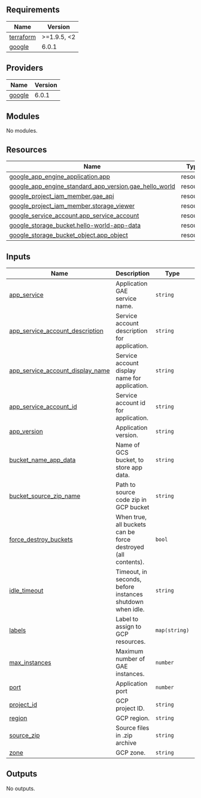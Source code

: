<!-- BEGIN_TF_DOCS -->
## Requirements

| Name | Version |
|------|---------|
| <a name="requirement_terraform"></a> [terraform](#requirement\_terraform) | >=1.9.5, <2 |
| <a name="requirement_google"></a> [google](#requirement\_google) | 6.0.1 |

## Providers

| Name | Version |
|------|---------|
| <a name="provider_google"></a> [google](#provider\_google) | 6.0.1 |

## Modules

No modules.

## Resources

| Name | Type |
|------|------|
| [google_app_engine_application.app](https://registry.terraform.io/providers/hashicorp/google/6.0.1/docs/resources/app_engine_application) | resource |
| [google_app_engine_standard_app_version.gae_hello_world](https://registry.terraform.io/providers/hashicorp/google/6.0.1/docs/resources/app_engine_standard_app_version) | resource |
| [google_project_iam_member.gae_api](https://registry.terraform.io/providers/hashicorp/google/6.0.1/docs/resources/project_iam_member) | resource |
| [google_project_iam_member.storage_viewer](https://registry.terraform.io/providers/hashicorp/google/6.0.1/docs/resources/project_iam_member) | resource |
| [google_service_account.app_service_account](https://registry.terraform.io/providers/hashicorp/google/6.0.1/docs/resources/service_account) | resource |
| [google_storage_bucket.hello-world-app-data](https://registry.terraform.io/providers/hashicorp/google/6.0.1/docs/resources/storage_bucket) | resource |
| [google_storage_bucket_object.app_object](https://registry.terraform.io/providers/hashicorp/google/6.0.1/docs/resources/storage_bucket_object) | resource |

## Inputs

| Name | Description | Type | Default | Required |
|------|-------------|------|---------|:--------:|
| <a name="input_app_service"></a> [app\_service](#input\_app\_service) | Application GAE service name. | `string` | n/a | yes |
| <a name="input_app_service_account_description"></a> [app\_service\_account\_description](#input\_app\_service\_account\_description) | Service account description for application. | `string` | n/a | yes |
| <a name="input_app_service_account_display_name"></a> [app\_service\_account\_display\_name](#input\_app\_service\_account\_display\_name) | Service account display name for application. | `string` | n/a | yes |
| <a name="input_app_service_account_id"></a> [app\_service\_account\_id](#input\_app\_service\_account\_id) | Service account id for application. | `string` | n/a | yes |
| <a name="input_app_version"></a> [app\_version](#input\_app\_version) | Application version. | `string` | n/a | yes |
| <a name="input_bucket_name_app_data"></a> [bucket\_name\_app\_data](#input\_bucket\_name\_app\_data) | Name of GCS bucket, to store app data. | `string` | n/a | yes |
| <a name="input_bucket_source_zip_name"></a> [bucket\_source\_zip\_name](#input\_bucket\_source\_zip\_name) | Path to source code zip in GCP bucket | `string` | n/a | yes |
| <a name="input_force_destroy_buckets"></a> [force\_destroy\_buckets](#input\_force\_destroy\_buckets) | When true, all buckets can be force destroyed (all contents). | `bool` | n/a | yes |
| <a name="input_idle_timeout"></a> [idle\_timeout](#input\_idle\_timeout) | Timeout, in seconds, before instances shutdown when idle. | `string` | n/a | yes |
| <a name="input_labels"></a> [labels](#input\_labels) | Label to assign to GCP resources. | `map(string)` | n/a | yes |
| <a name="input_max_instances"></a> [max\_instances](#input\_max\_instances) | Maximum number of GAE instances. | `number` | n/a | yes |
| <a name="input_port"></a> [port](#input\_port) | Application port | `number` | n/a | yes |
| <a name="input_project_id"></a> [project\_id](#input\_project\_id) | GCP project ID. | `string` | n/a | yes |
| <a name="input_region"></a> [region](#input\_region) | GCP region. | `string` | n/a | yes |
| <a name="input_source_zip"></a> [source\_zip](#input\_source\_zip) | Source files in .zip archive | `string` | n/a | yes |
| <a name="input_zone"></a> [zone](#input\_zone) | GCP zone. | `string` | n/a | yes |

## Outputs

No outputs.
<!-- END_TF_DOCS -->
